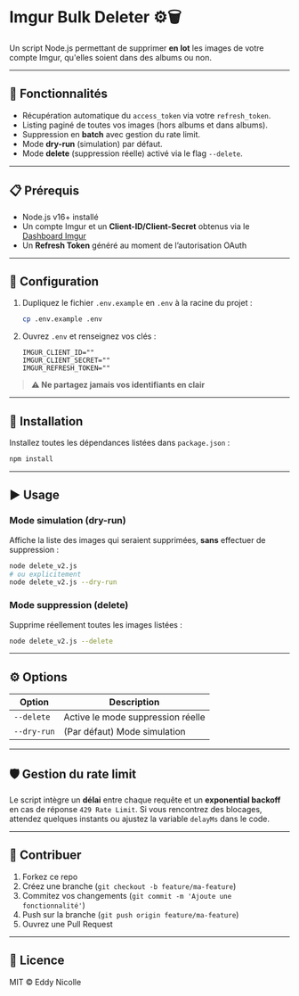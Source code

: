 # Imgur Bulk Deleter ⚙️🗑️

Un script Node.js permettant de supprimer **en lot** les images de votre compte Imgur, qu'elles soient dans des albums ou non.

---

## 🚀 Fonctionnalités

- Récupération automatique du `access_token` via votre `refresh_token`.
- Listing paginé de toutes vos images (hors albums et dans albums).
- Suppression en **batch** avec gestion du rate limit.
- Mode **dry-run** (simulation) par défaut.
- Mode **delete** (suppression réelle) activé via le flag `--delete`.

---

## 📋 Prérequis

- Node.js v16+ installé
- Un compte Imgur et un **Client-ID/Client-Secret** obtenus via le [Dashboard Imgur](https://api.imgur.com/oauth2/addclient)
- Un **Refresh Token** généré au moment de l’autorisation OAuth

---

## 🔧 Configuration

1. Dupliquez le fichier `.env.example` en `.env` à la racine du projet :

   ```bash
   cp .env.example .env
   ```

2. Ouvrez `.env` et renseignez vos clés :

   ```env
   IMGUR_CLIENT_ID=""
   IMGUR_CLIENT_SECRET=""
   IMGUR_REFRESH_TOKEN=""
   ```

> **⚠️ Ne partagez jamais vos identifiants en clair**

---

## 💾 Installation

Installez toutes les dépendances listées dans `package.json` :

```bash
npm install
```

---

## ▶️ Usage

### Mode simulation (dry-run)

Affiche la liste des images qui seraient supprimées, **sans** effectuer de suppression :

```bash
node delete_v2.js
# ou explicitement
node delete_v2.js --dry-run
```

### Mode suppression (delete)

Supprime réellement toutes les images listées :

```bash
node delete_v2.js --delete
```

---

## ⚙️ Options

| Option      | Description                       |
| ----------- | --------------------------------- |
| `--delete`  | Active le mode suppression réelle |
| `--dry-run` | (Par défaut) Mode simulation      |

---

## 🛡️ Gestion du rate limit

Le script intègre un **délai** entre chaque requête et un **exponential backoff** en cas de réponse `429 Rate Limit`.
Si vous rencontrez des blocages, attendez quelques instants ou ajustez la variable `delayMs` dans le code.

---

## 🤝 Contribuer

1. Forkez ce repo
2. Créez une branche (`git checkout -b feature/ma-feature`)
3. Commitez vos changements (`git commit -m 'Ajoute une fonctionnalité'`)
4. Push sur la branche (`git push origin feature/ma-feature`)
5. Ouvrez une Pull Request

---

## 📄 Licence

MIT © Eddy Nicolle
